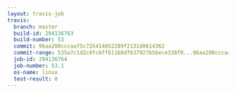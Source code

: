 ```yaml
---
layout: travis-job
travis:
  branch: master
  build-id: 294136763
  build-number: 53
  commit: 96aa200cccaaf5c725414652289f2131d8614362
  commit-range: 535a7c1d2c8fc6ff61168df637927b56ece338f0...96aa200cccaaf5c725414652289f2131d8614362
  job-id: 294136764
  job-number: 53.1
  os-name: linux
  test-result: 0
---
```

